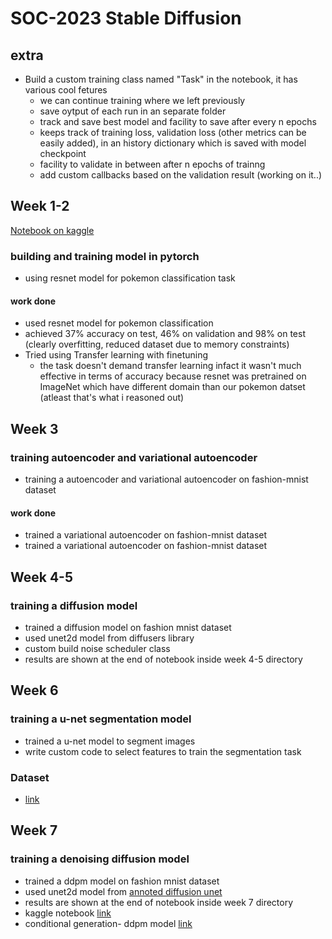 # SOC-2023 Stable Diffusion
## extra
* Build a custom training class named "Task" in the notebook, it has various cool fetures
    * we can continue training where we left previously
    * save oytput of each run in an separate folder
    * track and save best model and facility to save after every n epochs
    * keeps track of training loss, validation loss (other metrics can be easily added), in an history dictionary which is saved with model checkpoint
    * facility to validate in between after n epochs of trainng
    * add custom callbacks based on the validation result (working on it..)

## Week 1-2
[Notebook on kaggle](https://www.kaggle.com/code/niteeshsingh/resnet-for-pokemonclassification)
### building and training model in pytorch

* using resnet model for pokemon classification task
#### work done 
* used resnet model for pokemon classification
* achieved 37% accuracy on test, 46% on validation and 98% on test  (clearly overfitting, reduced dataset due to memory constraints)
* Tried using Transfer learning with finetuning
    * the task doesn't demand transfer learning infact it wasn't much effective in terms of accuracy because resnet was pretrained on ImageNet which have different domain than our pokemon datset (atleast that's what i reasoned out)

## Week 3
### training autoencoder and variational autoencoder

* training a autoencoder and variational autoencoder on fashion-mnist dataset
#### work done 

* trained a variational autoencoder on fashion-mnist dataset
* trained a variational autoencoder on fashion-mnist dataset

## Week 4-5
### training a diffusion model 

* trained a diffusion model on fashion mnist dataset
* used unet2d model from diffusers library
* custom build noise scheduler class
* results are shown at the end of notebook inside week 4-5 directory

## Week 6
### training a u-net segmentation model

* trained a u-net model to segment images
* write custom code to select features to train the segmentation task

### Dataset
* [link](https://www.kaggle.com/datasets/kumaresanmanickavelu/lyft-udacity-challenge)

## Week 7
### training a denoising diffusion model 

* trained a ddpm model on fashion mnist dataset
* used unet2d model from [annoted diffusion unet](https://nn.labml.ai/diffusion/ddpm/unet.html)
* results are shown at the end of notebook inside week 7 directory
* kaggle notebook [link](https://www.kaggle.com/code/niteeshsingh/ddpm-model)
* conditional generation- ddpm model [link](https://www.kaggle.com/code/niteeshsingh/conditional-ddpm-model)